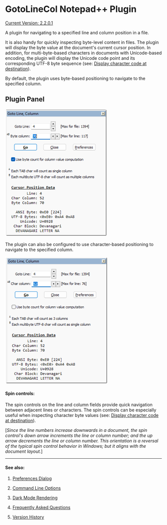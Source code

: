 # GotoLineCol Notepad++ Plugin

[Current Version: 2.2.0.1](https://github.com/shriprem/Goto-Line-Col-NPP-Plugin/blob/master/VersionHistory.md)

A plugin for navigating to a specified line and column position in a file.

It is also handy for quickly inspecting byte-level content in files. The plugin will display the byte value at the document's current cursor position. In addition, for multi-byte-based characters in documents with Unicode-based encoding, the plugin will display the Unicode code point and its corresponding UTF-8 byte sequence (see: [Display character code at destination](https://github.com/shriprem/Goto-Line-Col-NPP-Plugin/blob/master/docs/PreferencesDialog.md#display-character-code-at-destination-checked)).

By default, the plugin uses byte-based positioning to navigate to the specified column.

## Plugin Panel

![GotoLineCol Panel](https://raw.githubusercontent.com/shriprem/Goto-Line-Col-NPP-Plugin/master/images/PanelBytePos.png)

The plugin can also be configured to use character-based positioning to navigate to the specified column.

![GotoLineCol Panel](https://raw.githubusercontent.com/shriprem/Goto-Line-Col-NPP-Plugin/master/images/PanelCharPos.png)

#### Spin controls:
The spin controls on the line and column fields provide quick navigation between adjacent lines or characters. The spin controls can be especially useful when inspecting character byte values (see: [Display character code at destination](https://github.com/shriprem/Goto-Line-Col-NPP-Plugin/blob/master/docs/PreferencesDialog.md#display-character-code-at-destination-checked)).

[*Since the line numbers increase downwards in a document, the spin control's down arrow increments the line or column number; and the up arrow decrements the line or column number. This orientation is a reversal of the typical spin control behavior in Windows; but it aligns with the document layout.*]

---

#### See also:
1. [Preferences Dialog](https://github.com/shriprem/Goto-Line-Col-NPP-Plugin/blob/master/docs/PreferencesDialog.md)

2. [Command Line Options](https://github.com/shriprem/Goto-Line-Col-NPP-Plugin/blob/master/docs/CommandLineOptions.md)

3. [Dark Mode Rendering](https://github.com/shriprem/Goto-Line-Col-NPP-Plugin/blob/master/docs/DarkModeUI.md)

4. <a href="https://github.com/shriprem/Goto-Line-Col-NPP-Plugin/blob/master/docs/FAQs.md">Frequently Asked Questions</a>

5. <a href="https://github.com/shriprem/Goto-Line-Col-NPP-Plugin/blob/master/VersionHistory.md">Version History</a>

